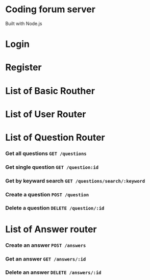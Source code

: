 # Coding forum server 

Built with Node.js 

# Login 


# Register 



# List of Basic Routher 


# List of User Router 

# List of Question Router 

### Get all questions `GET /questions`

### Get single question `GET /question:id`

### Get by keyward search `GET /questions/search/:keyword`


### Create a question `POST /question`


### Delete a question `DELETE /question/:id`


# List of Answer router

### Create an answer `POST /answers`


### Get an answer `GET /answers/:id`


### Delete an answer `DELETE /answers/:id`


